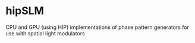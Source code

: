 # hipSLM
CPU and GPU (using HIP) implementations of phase pattern generators for use with spatial light modulators
